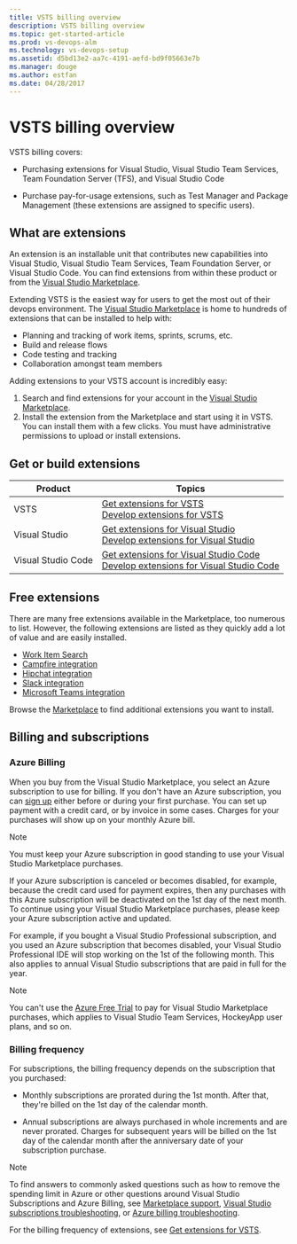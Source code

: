```yaml
---
title: VSTS billing overview 
description: VSTS billing overview
ms.topic: get-started-article
ms.prod: vs-devops-alm
ms.technology: vs-devops-setup
ms.assetid: d5bd13e2-aa7c-4191-aefd-bd9f05663e7b
ms.manager: douge
ms.author: estfan
ms.date: 04/28/2017
---
```


#  VSTS billing overview

VSTS billing covers:

* Purchasing extensions for Visual Studio, Visual Studio Team Services, Team Foundation Server (TFS), and Visual Studio Code

* Purchase pay-for-usage extensions, such as Test Manager and Package Management (these extensions are assigned to specific users). 


## What are extensions

An extension is an installable unit that contributes new capabilities into Visual Studio, Visual Studio Team Services, Team Foundation Server, or Visual Studio Code. You can find extensions from within these product or from the [Visual Studio Marketplace](https://marketplace.visualstudio.com/). 

Extending VSTS is the easiest way for users to get the most out of their 
devops environment. The [Visual Studio Marketplace](https://marketplace.visualstudio.com) is home to hundreds of extensions
that can be installed to help with:
- Planning and tracking of work items, sprints, scrums, etc. 
- Build and release flows
- Code testing and tracking
- Collaboration amongst team members

Adding extensions to your VSTS account is incredibly easy:

1. Search and find extensions for your account in the [Visual Studio Marketplace](https://marketplace.visualstudio.com).
2. Install the extension from the Marketplace and start using it in VSTS.
You can install them with a few clicks. You must have administrative permissions to upload or install extensions. 

## Get or build extensions

| Product | Topics |
|-----------------------------|--------------------------------------------------------------------------------------------------|
| VSTS | [Get extensions for VSTS](../marketplace/install-vsts-extension.md) <br/> [Develop extensions for VSTS](https://aka.ms/vsoextensions) |
| Visual Studio | [Get extensions for Visual Studio](https://marketplace.visualstudio.com/vs) <br/> [Develop extensions for Visual Studio](http://aka.ms/extendvs) |
| Visual Studio Code | [Get extensions for Visual Studio Code](https://marketplace.visualstudio.com/vscode) <br/> [Develop extensions for Visual Studio Code](http://go.microsoft.com/fwlink/?LinkID=703825) |


## Free extensions 

There are many free extensions available in the Marketplace, too numerous to list. However, the following extensions are listed as they quickly add a lot of value and are easily installed. 

- [Work Item Search](https://marketplace.visualstudio.com/items?itemName=ms.vss-workitem-search)   
- [Campfire integration](https://marketplace.visualstudio.com/items?itemName=ms-vsts.services-campfire)   
- [Hipchat integration](https://marketplace.visualstudio.com/items?itemName=ms-vsts.services-hipchat)   
- [Slack integration](https://marketplace.visualstudio.com/items?itemName=ms-vsts.vss-services-slack)   
- [Microsoft Teams integration](https://marketplace.visualstudio.com/items?itemName=ms-vsts.vss-services-teams)    

Browse the [Marketplace](https://marketplace.visualstudio.com/) to find additional extensions you want to install. 


## Billing and subscriptions
<a name="azure-billing-info"></a>

### Azure Billing
When you buy from the Visual Studio Marketplace, you select an Azure subscription to use for billing. 
If you don't have an Azure subscription, you can [sign up](https://portal.azure.com) 
either before or during your first purchase. You can set up payment with a credit card, 
or by invoice in some cases. Charges for your purchases will show up on your monthly Azure bill.

>[!NOTE]  
>You must keep your Azure subscription in good standing to use your Visual Studio Marketplace purchases. 

If your Azure subscription is canceled or becomes disabled, for example, because the credit card used for payment expires, 
then any purchases with this Azure subscription will be deactivated on the 1st day of the next month. 
To continue using your Visual Studio Marketplace purchases, please keep your Azure subscription active and updated.

For example, if you bought a Visual Studio Professional subscription, and you used an Azure subscription that becomes disabled, 
your Visual Studio Professional IDE will stop working on the 1st of the following month. This also applies to annual 
Visual Studio subscriptions that are paid in full for the year. 

>[!NOTE] 
>You can't use the [Azure Free Trial](https://azure.microsoft.com/pricing/free-trial/) to pay for Visual Studio Marketplace purchases, 
>which applies to Visual Studio Team Services, HockeyApp user plans, and so on.

<a name="bill-period"></a>
### Billing frequency

For subscriptions, the billing frequency depends on the subscription that you purchased:

* Monthly subscriptions are prorated during the 1st month. After that, they're billed on the 1st day of the calendar month.

* Annual subscriptions are always purchased in whole increments and are never prorated. Charges for subsequent years 
will be billed on the 1st day of the calendar month after the anniversary date of your subscription purchase.

>[!NOTE]  
> To find answers to commonly asked questions such as how to remove the spending limit in Azure or other questions around Visual Studio Subscriptions and Azure Billing, see [Marketplace support](../marketplace/marketplace-billing-qa.md), 
[Visual Studio subscriptions troubleshooting](faq-vs-subscriptions.md), or 
[Azure billing troubleshooting](faq-azure-billing.md). 

For the billing frequency of extensions, see [Get extensions for VSTS](/vsts/marketplace/install-vsts-extension#bill-period).

